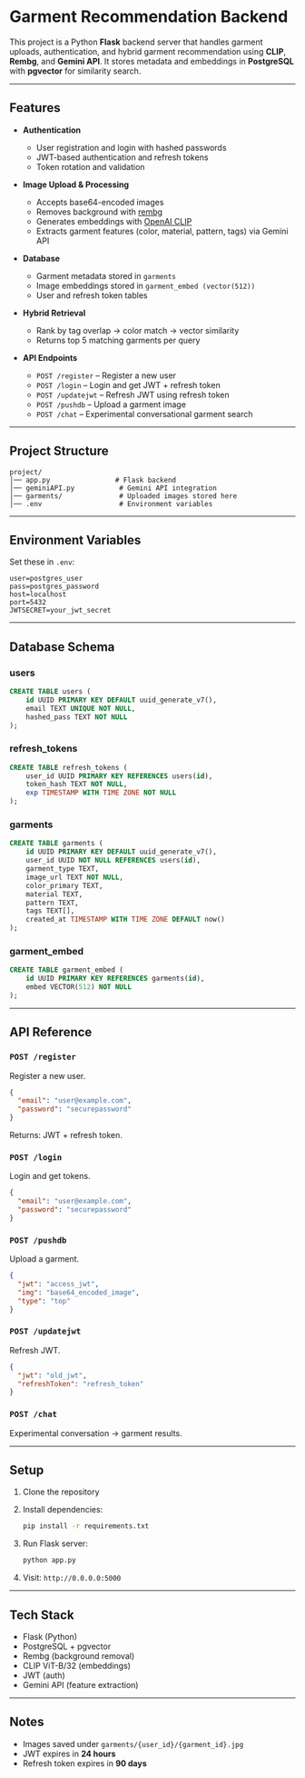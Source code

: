 # Garment Recommendation Backend

This project is a Python **Flask** backend server that handles garment uploads, authentication, and hybrid garment recommendation using **CLIP**, **Rembg**, and **Gemini API**. It stores metadata and embeddings in **PostgreSQL** with **pgvector** for similarity search.

---

## Features

* **Authentication**

  * User registration and login with hashed passwords
  * JWT-based authentication and refresh tokens
  * Token rotation and validation

* **Image Upload & Processing**

  * Accepts base64-encoded images
  * Removes background with [rembg](https://github.com/danielgatis/rembg)
  * Generates embeddings with [OpenAI CLIP](https://github.com/openai/CLIP)
  * Extracts garment features (color, material, pattern, tags) via Gemini API

* **Database**

  * Garment metadata stored in `garments`
  * Image embeddings stored in `garment_embed (vector(512))`
  * User and refresh token tables

* **Hybrid Retrieval**

  * Rank by tag overlap → color match → vector similarity
  * Returns top 5 matching garments per query

* **API Endpoints**

  * `POST /register` – Register a new user
  * `POST /login` – Login and get JWT + refresh token
  * `POST /updatejwt` – Refresh JWT using refresh token
  * `POST /pushdb` – Upload a garment image
  * `POST /chat` – Experimental conversational garment search

---

## Project Structure

```
project/
│── app.py                # Flask backend
│── geminiAPI.py           # Gemini API integration
│── garments/              # Uploaded images stored here
│── .env                   # Environment variables
```

---

## Environment Variables

Set these in `.env`:

```
user=postgres_user
pass=postgres_password
host=localhost
port=5432
JWTSECRET=your_jwt_secret
```

---

## Database Schema

### users

```sql
CREATE TABLE users (
    id UUID PRIMARY KEY DEFAULT uuid_generate_v7(),
    email TEXT UNIQUE NOT NULL,
    hashed_pass TEXT NOT NULL
);
```

### refresh\_tokens

```sql
CREATE TABLE refresh_tokens (
    user_id UUID PRIMARY KEY REFERENCES users(id),
    token_hash TEXT NOT NULL,
    exp TIMESTAMP WITH TIME ZONE NOT NULL
);
```

### garments

```sql
CREATE TABLE garments (
    id UUID PRIMARY KEY DEFAULT uuid_generate_v7(),
    user_id UUID NOT NULL REFERENCES users(id),
    garment_type TEXT,
    image_url TEXT NOT NULL,
    color_primary TEXT,
    material TEXT,
    pattern TEXT,
    tags TEXT[],
    created_at TIMESTAMP WITH TIME ZONE DEFAULT now()
);
```

### garment\_embed

```sql
CREATE TABLE garment_embed (
    id UUID PRIMARY KEY REFERENCES garments(id),
    embed VECTOR(512) NOT NULL
);
```

---

## API Reference

### `POST /register`

Register a new user.

```json
{
  "email": "user@example.com",
  "password": "securepassword"
}
```

Returns: JWT + refresh token.

### `POST /login`

Login and get tokens.

```json
{
  "email": "user@example.com",
  "password": "securepassword"
}
```

### `POST /pushdb`

Upload a garment.

```json
{
  "jwt": "access_jwt",
  "img": "base64_encoded_image",
  "type": "top"
}
```

### `POST /updatejwt`

Refresh JWT.

```json
{
  "jwt": "old_jwt",
  "refreshToken": "refresh_token"
}
```

### `POST /chat`

Experimental conversation → garment results.

---

## Setup

1. Clone the repository
2. Install dependencies:

   ```bash
   pip install -r requirements.txt
   ```
3. Run Flask server:

   ```bash
   python app.py
   ```
4. Visit: `http://0.0.0.0:5000`

---

## Tech Stack

* Flask (Python)
* PostgreSQL + pgvector
* Rembg (background removal)
* CLIP ViT-B/32 (embeddings)
* JWT (auth)
* Gemini API (feature extraction)

---

## Notes

* Images saved under `garments/{user_id}/{garment_id}.jpg`
* JWT expires in **24 hours**
* Refresh token expires in **90 days**

